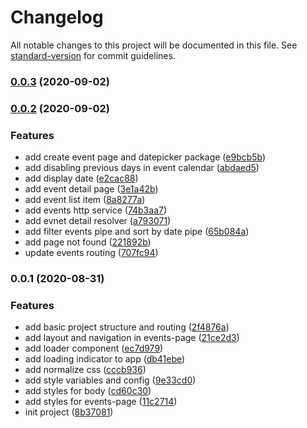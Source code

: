 # Changelog

All notable changes to this project will be documented in this file. See [standard-version](https://github.com/conventional-changelog/standard-version) for commit guidelines.

### [0.0.3](https://github.com/lakerko/events-app/compare/v0.0.2...v0.0.3) (2020-09-02)

### [0.0.2](https://github.com/lakerko/events-app/compare/v0.0.1...v0.0.2) (2020-09-02)


### Features

* add create event page and datepicker package ([e9bcb5b](https://github.com/lakerko/events-app/commit/e9bcb5b112060b855e2f5bff010e6844c0289345))
* add disabling previous days in event calendar ([abdaed5](https://github.com/lakerko/events-app/commit/abdaed59c9492616ff9048a0f102869da22f64f5))
* add display date ([e2cac88](https://github.com/lakerko/events-app/commit/e2cac88718e95717a0a3b5871eb8e56ff142dd29))
* add event detail page ([3e1a42b](https://github.com/lakerko/events-app/commit/3e1a42beae63a19586cd9007829b543a970bb334))
* add event list item ([8a8277a](https://github.com/lakerko/events-app/commit/8a8277a7a4f7533b6443074150e9d0aed6fd0a6a))
* add events http service ([74b3aa7](https://github.com/lakerko/events-app/commit/74b3aa7505023edc60ad7f28367195968e253c5e))
* add evnet detail resolver ([a793071](https://github.com/lakerko/events-app/commit/a793071dcf2d41c0c6976fc98512bfd33d4798e0))
* add filter events pipe and sort by date pipe ([65b084a](https://github.com/lakerko/events-app/commit/65b084a7892bba25840c3348eb11b287021e7169))
* add page not found ([221892b](https://github.com/lakerko/events-app/commit/221892b073d6a734c144e787b5ce1ca3c95d4223))
* update events routing ([707fc94](https://github.com/lakerko/events-app/commit/707fc948b1600085d8f2cf2be2e59cc29edf03e1))

### 0.0.1 (2020-08-31)


### Features

* add basic project structure and routing ([2f4876a](https://github.com/lakerko/events-app/commit/2f4876ad66bb7fcdf508b8a1f493400458b413c1))
* add layout and navigation in events-page ([21ce2d3](https://github.com/lakerko/events-app/commit/21ce2d37fafd183ca67406905a2833216576174c))
* add loader component ([ec7d979](https://github.com/lakerko/events-app/commit/ec7d979b50f258d5457e1d6bff0da1f499533b05))
* add loading indicator to app ([db41ebe](https://github.com/lakerko/events-app/commit/db41ebe09f050911bedab3d164587dc5cc4e5133))
* add normalize css ([cccb936](https://github.com/lakerko/events-app/commit/cccb936ec3849edda1815e3ada958234936c8a10))
* add style variables and config ([9e33cd0](https://github.com/lakerko/events-app/commit/9e33cd06b4f5d2a0f82e57ba126050d8887be2e8))
* add styles for body ([cd60c30](https://github.com/lakerko/events-app/commit/cd60c307ce0d778d911c9385f54d065c3fb5ac9c))
* add styles for events-page ([11c2714](https://github.com/lakerko/events-app/commit/11c2714b3069b3aa83cc563433edeaa79a4d7525))
* init project ([8b37081](https://github.com/lakerko/events-app/commit/8b37081bcd9f99c8f75dc5ff78d0fa1f0c06a14a))
